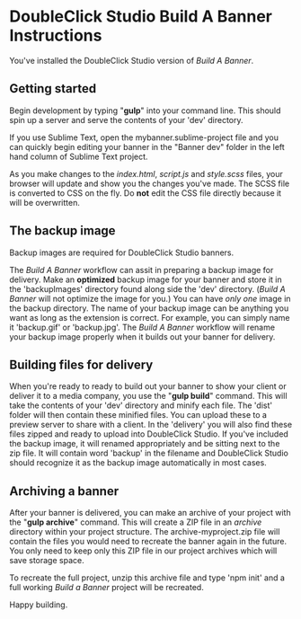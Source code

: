 # DoubleClick Studio Build A Banner Instructions

You've installed the DoubleClick Studio version of *Build A Banner*.
 
## Getting started

Begin development by typing "**gulp**" into your command line. This should spin up a server and serve the contents of your 'dev' directory.

If you use Sublime Text, open the mybanner.sublime-project file and you can quickly begin editing your banner in the "Banner dev" folder in the left hand column of Sublime Text project. 

As you make changes to the *index.html*, *script.js* and *style.scss* files, your browser will update and show you the changes you've made. The SCSS file is converted to CSS on the fly. Do **not** edit the CSS file directly because it will be overwritten.

## The backup image

Backup images are required for DoubleClick Studio banners.

The *Build A Banner* workflow can assit in preparing a backup image for delivery. Make an **optimized** backup image for your banner and store it in the 'backupImages' directory found along side the 'dev' directory. (*Build A Banner* will not optimize the image for you.) You can have *only one* image in the backup directory. The name of your backup image can be anything you want as long as the extension is correct. For example, you can simply name it 'backup.gif' or 'backup.jpg'. The *Build A Banner* workflow will rename your backup image properly when it builds out your banner for delivery.  

## Building files for delivery

When you're ready to ready to build out your banner to show your client or deliver it to a media company, you use the "**gulp build**" command. This will take the contents of your 'dev' directory and minify each file. The 'dist' folder will then contain these minified files. You can upload these to a preview server to share with a client. In the 'delivery' you will also find these files zipped and ready to upload into DoubleClick Studio. If you've included the backup image, it will renamed appropriately and be sitting next to the zip file. It will contain word 'backup' in the filename and DoubleClick Studio should recognize it as the backup image automatically in most cases.

## Archiving a banner

After your banner is delivered, you can make an archive of your project with the "**gulp archive**" command. This will create a ZIP file in an *archive* directory within your project structure. The archive-myproject.zip file will contain the files you would need to recreate the banner again in the future. You only need to keep only this ZIP file in our project archives which will save storage space. 

To recreate the full project, unzip this archive file and type 'npm init' and a full working *Build a Banner* project will be recreated. 

Happy building.